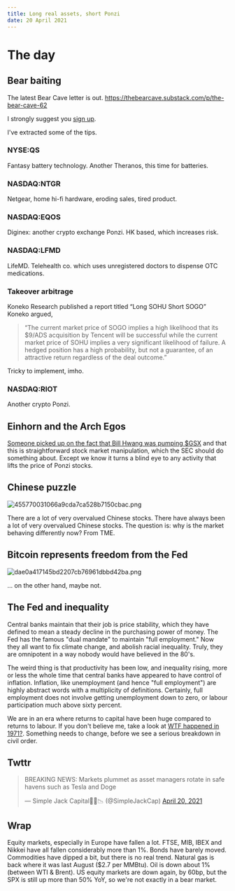```yaml
---
title: Long real assets, short Ponzi
date: 20 April 2021
---
```


# The day

## Bear baiting

The latest Bear Cave letter is out. 
https://thebearcave.substack.com/p/the-bear-cave-62

I strongly suggest you [sign up](https://thebearcave.substack.com/).

I've extracted some of the tips.

### NYSE:QS

Fantasy battery technology. Another Theranos, this time for batteries.

### NASDAQ:NTGR

Netgear, home hi-fi hardware, eroding sales, tired product.

### NASDAQ:EQOS

Diginex: another crypto exchange Ponzi. HK based, which increases risk.

### NASDAQ:LFMD

LifeMD. Telehealth co. which uses unregistered doctors to dispense OTC medications. 

### Takeover arbitrage

Koneko Research published a report titled “Long SOHU Short SOGO” Koneko argued,

> “The current market price of SOGO implies a high likelihood that its $9/ADS acquisition by Tencent will be successful while the current market price of SOHU implies a very significant likelihood of failure. A hedged position has a high probability, but not a guarantee, of an attractive return regardless of the deal outcome.”
    
Tricky to implement, imho.

### NASDAQ:RIOT

Another crypto Ponzi.

## Einhorn and the Arch Egos

[Someone picked up on the fact that Bill Hwang was pumping $GSX](https://markets.businessinsider.com/news/stocks/david-einhorn-investor-letter-archegos-gsxtechedu-stock-trading-real-story-2021-4-1030314247) and that this is straightforward stock market manipulation, which the SEC should do something about. Except we know it turns a blind eye to any activity that lifts the price of Ponzi stocks.

## Chinese puzzle

![455770031066a9cda7ca528b7150cbac.png]({attach}455770031066a9cda7ca528b7150cbac.png)

There are a lot of very overvalued Chinese stocks. 
There have always been a lot of very overvalued Chinese stocks. 
The question is: why is the market behaving differently now?
From TME.

## Bitcoin represents freedom from the Fed

![dae0a417145bd2207cb76961dbbd42ba.png]({{attach}}dae0a417145bd2207cb76961dbbd42ba.png)

… on the other hand, maybe not.

## The Fed and inequality

Central banks maintain that their job is price stability, which they have defined to mean a steady decline in the purchasing power of money.
The Fed has the famous "dual mandate" to maintain "full employment." 
Now they all want to fix climate change, and abolish racial inequality.
Truly, they are omnipotent in a way nobody would have believed in the 80's.

The weird thing is that productivity has been low, and inequality rising, more or less the whole time that central banks have appeared to have control of inflation.
Inflation, like unemployment (and hence "full employment") are highly abstract words with a multiplicity of definitions. 
Certainly, full employment does not involve getting unemployment down to zero, or labour participation much above sixty percent. 

We are in an era where returns to capital have been huge compared to returns to labour. 
If you don't believe me, take a look at [WTF happened in 1971?](https://wtfhappenedin1971.com/).
Something needs to change, before we see a serious breakdown in civil order.

## Twttr


<blockquote class="twitter-tweet"><p lang="en" dir="ltr">BREAKING NEWS: Markets plummet as asset managers rotate in safe havens such as Tesla and Doge</p>&mdash; Simple Jack Capital👨‍🦯📉 (@SimpleJackCap) <a href="https://twitter.com/SimpleJackCap/status/1384521292729118728?ref_src=twsrc%5Etfw">April 20, 2021</a></blockquote> <script async src="https://platform.twitter.com/widgets.js" charset="utf-8"></script> 

## Wrap

Equity markets, especially in Europe have fallen a lot.
FTSE, MIB, IBEX and Nikkei have all fallen considerably more than 1%. 
Bonds have barely moved. 
Commodities have dipped a bit, but there is no real trend. Natural gas is back where it was last August ($2.7 per MMBtu).
Oil is down about 1% (between WTI & Brent).
US equity markets are down again, by 60bp, but the SPX is still up more than 50% YoY, so we're not exactly in a bear market.
